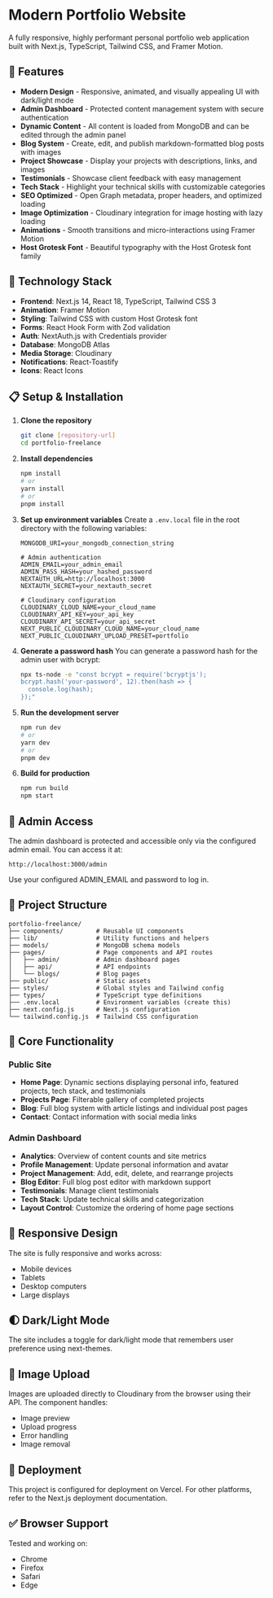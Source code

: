 # Modern Portfolio Website

A fully responsive, highly performant personal portfolio web application built with Next.js, TypeScript, Tailwind CSS, and Framer Motion.

## 🌟 Features

- **Modern Design** - Responsive, animated, and visually appealing UI with dark/light mode
- **Admin Dashboard** - Protected content management system with secure authentication
- **Dynamic Content** - All content is loaded from MongoDB and can be edited through the admin panel
- **Blog System** - Create, edit, and publish markdown-formatted blog posts with images
- **Project Showcase** - Display your projects with descriptions, links, and images
- **Testimonials** - Showcase client feedback with easy management
- **Tech Stack** - Highlight your technical skills with customizable categories
- **SEO Optimized** - Open Graph metadata, proper headers, and optimized loading
- **Image Optimization** - Cloudinary integration for image hosting with lazy loading
- **Animations** - Smooth transitions and micro-interactions using Framer Motion
- **Host Grotesk Font** - Beautiful typography with the Host Grotesk font family

## 🚀 Technology Stack

- **Frontend**: Next.js 14, React 18, TypeScript, Tailwind CSS 3
- **Animation**: Framer Motion
- **Styling**: Tailwind CSS with custom Host Grotesk font
- **Forms**: React Hook Form with Zod validation
- **Auth**: NextAuth.js with Credentials provider
- **Database**: MongoDB Atlas
- **Media Storage**: Cloudinary
- **Notifications**: React-Toastify
- **Icons**: React Icons

## 📋 Setup & Installation

1. **Clone the repository**
   ```bash
   git clone [repository-url]
   cd portfolio-freelance
   ```

2. **Install dependencies**
   ```bash
   npm install
   # or
   yarn install
   # or
   pnpm install
   ```

3. **Set up environment variables**
   Create a `.env.local` file in the root directory with the following variables:
   ```
   MONGODB_URI=your_mongodb_connection_string
   
   # Admin authentication
   ADMIN_EMAIL=your_admin_email
   ADMIN_PASS_HASH=your_hashed_password
   NEXTAUTH_URL=http://localhost:3000
   NEXTAUTH_SECRET=your_nextauth_secret
   
   # Cloudinary configuration
   CLOUDINARY_CLOUD_NAME=your_cloud_name
   CLOUDINARY_API_KEY=your_api_key
   CLOUDINARY_API_SECRET=your_api_secret
   NEXT_PUBLIC_CLOUDINARY_CLOUD_NAME=your_cloud_name
   NEXT_PUBLIC_CLOUDINARY_UPLOAD_PRESET=portfolio
   ```

4. **Generate a password hash**
   You can generate a password hash for the admin user with bcrypt:
   ```bash
   npx ts-node -e "const bcrypt = require('bcryptjs'); 
   bcrypt.hash('your-password', 12).then(hash => {
     console.log(hash);
   });"
   ```

5. **Run the development server**
   ```bash
   npm run dev
   # or
   yarn dev
   # or
   pnpm dev
   ```

6. **Build for production**
   ```bash
   npm run build
   npm start
   ```

## 🔐 Admin Access

The admin dashboard is protected and accessible only via the configured admin email. You can access it at:

```
http://localhost:3000/admin
```

Use your configured ADMIN_EMAIL and password to log in.

## 📁 Project Structure

```
portfolio-freelance/
├── components/         # Reusable UI components
├── lib/                # Utility functions and helpers
├── models/             # MongoDB schema models
├── pages/              # Page components and API routes
│   ├── admin/          # Admin dashboard pages
│   ├── api/            # API endpoints
│   └── blogs/          # Blog pages
├── public/             # Static assets
├── styles/             # Global styles and Tailwind config
├── types/              # TypeScript type definitions
├── .env.local          # Environment variables (create this)
├── next.config.js      # Next.js configuration
└── tailwind.config.js  # Tailwind CSS configuration
```

## 🧩 Core Functionality

### Public Site
- **Home Page**: Dynamic sections displaying personal info, featured projects, tech stack, and testimonials
- **Projects Page**: Filterable gallery of completed projects
- **Blog**: Full blog system with article listings and individual post pages
- **Contact**: Contact information with social media links

### Admin Dashboard
- **Analytics**: Overview of content counts and site metrics
- **Profile Management**: Update personal information and avatar
- **Project Management**: Add, edit, delete, and rearrange projects
- **Blog Editor**: Full blog post editor with markdown support
- **Testimonials**: Manage client testimonials
- **Tech Stack**: Update technical skills and categorization
- **Layout Control**: Customize the ordering of home page sections

## 📱 Responsive Design

The site is fully responsive and works across:
- Mobile devices
- Tablets
- Desktop computers
- Large displays

## 🌓 Dark/Light Mode

The site includes a toggle for dark/light mode that remembers user preference using next-themes.

## 📸 Image Upload

Images are uploaded directly to Cloudinary from the browser using their API. The component handles:
- Image preview
- Upload progress
- Error handling
- Image removal

## 🚀 Deployment

This project is configured for deployment on Vercel. For other platforms, refer to the Next.js deployment documentation.

## ✅ Browser Support

Tested and working on:
- Chrome
- Firefox
- Safari
- Edge

